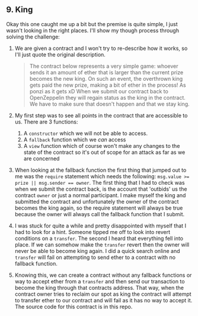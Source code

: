 ## 9. King
Okay this one caught me up a bit but the premise is quite simple, I just wasn't looking in the right places. I'll show my though process through solving the challenge:

1. We are given a contract and I won't try to re-describe how it works, so I'll just quote the original description.
    > The contract below represents a very simple game: whoever sends it an amount of ether that is larger than the current prize becomes the new king. On such an event, the overthrown king gets paid the new prize, making a bit of ether in the process! As ponzi as it gets xD
    When we submit our contract back to OpenZeppelin they will regain status as the king in the contract. We have to make sure that doesn't happen and that we stay king.

2. My first step was to see all points in the contract that are accessible to us. There are 3 functions:
    1. A `constructor` which we will not be able to access.
    2. A `fallback` function which we *can* access
    3. A `view` function which of course won't make any changes to the state of the contract so it's out of scope for an attack as far as we are concerned

3. When looking at the fallback function the first thing that jumped out to me was the `require` statement which needs the following: `msg.value >= prize || msg.sender == owner`. The first thing that I had to check was when we submit the contract back, is the account that 'outbids' us the contract `owner` or just a normal participant. I make myself the king and submitted the contract and unfortunately the owner of the contract becomes the king again, so the require statement will always be true because the owner will always call the fallback function that I submit.

4. I was stuck for quite a while and pretty disappointed with myself that I had to look for a hint. Someone tipped me off to look into revert conditions on a `transfer`. The second I heard that everything fell into place. If we can somehow make the `transfer` revert then the owner will never be able to become king again. I did a quick search online and `transfer` will fail on attempting to send ether to a contract with no fallback function. 

5. Knowing this, we can create a contract without any fallback functions or way to accept ether from a `transfer` and then send our transaction to become the king through that contracts address. That way, when the contract owner tries to reclaim our spot as king the contract will attempt to transfer ether to our contract and will fail as it has no way to accept it. The source code for this contract is in this repo.
